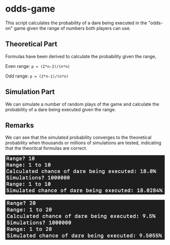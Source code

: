 # odds-game

This script calculates the probability of a dare being executed in the "odds-on" game given the range of numbers both players can use.

## Theoretical Part

Formulas have been derived to calculate the probability given the range,

Even range: `p = (2*n-2)/(n*n)`

Odd range: `p = (2*n-1)/(n*n)`

## Simulation Part

We can simulate a number of random plays of the game and calculate the probability of a dare being executed given the range.

## Remarks

We can see that the simulated probability converges to the theoretical probability when thousands or millions of simulations are tested, indicating that the theoritcal formulas are correct.

<p align="center">
  <img src="https://raw.githubusercontent.com/eberhardtkorf/odds-game/main/screenshots/example_1.png" />
</p>

<p align="center">
  <img src="https://raw.githubusercontent.com/eberhardtkorf/odds-game/main/screenshots/example_2.png" />
</p>


